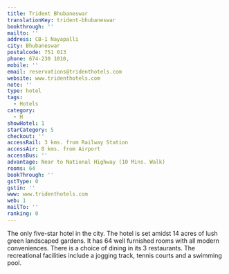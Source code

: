 ```yaml
---
title: Trident Bhubaneswar
translationKey: trident-bhubaneswar
bookthrough: ''
mailto: ''
address: CB-1 Nayapalli
city: Bhubaneswar
postalcode: 751 013
phone: 674-230 1010,
mobile: ''
email: reservations@tridenthotels.com
website: www.tridenthotels.com
note: ''
type: hotel
tags:
  - Hotels
category:
  - H
showHotel: 1
starCategory: 5
checkout: ''
accessRail: 3 kms. from Railway Station
accessAir: 8 kms. from Airport
accessBus: ''
advantage: Near to National Highway (10 Mins. Walk)
rooms: 64
bookThrough: ''
gstType: 0
gstin: ''
www: www.tridenthotels.com
web: 1
mailTo: ''
ranking: 0
---
```







The only five-star hotel in the city. The hotel is set amidst 14 acres of lush green landscaped gardens. It has 64 well furnished rooms with all modern conveniences. There is a choice of dining in its 3 restaurants. The recreational facilities include a jogging track, tennis courts and a swimming pool.